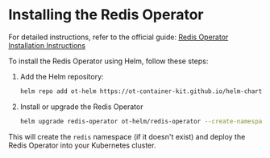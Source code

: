 # Installing the Redis Operator

For detailed instructions, refer to the official guide: [Redis Operator Installation Instructions](https://arc.net/l/quote/xeonywdw)

To install the Redis Operator using Helm, follow these steps:

1. Add the Helm repository:

    ```sh
    helm repo add ot-helm https://ot-container-kit.github.io/helm-charts/
    ```

2. Install or upgrade the Redis Operator

    ```sh
    helm upgrade redis-operator ot-helm/redis-operator --create-namespace --install --namespace redis
    ```

This will create the `redis` namespace (if it doesn't exist) and deploy the Redis Operator into your Kubernetes cluster.
